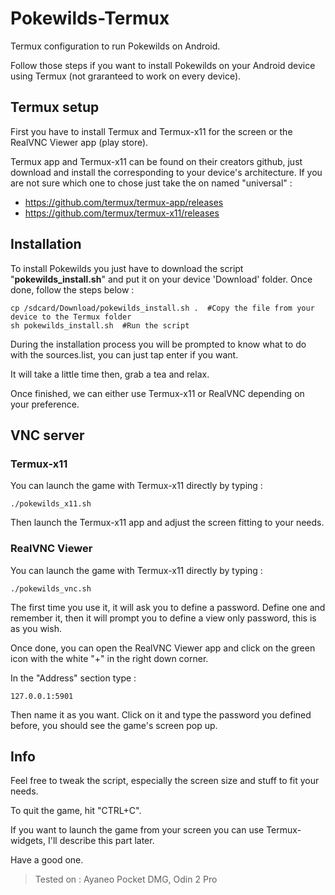 # Pokewilds-Termux
Termux configuration to run Pokewilds on Android.

Follow those steps if you want to install Pokewilds on your Android device using Termux (not graranteed to work on every device).

## Termux setup
First you have to install Termux and Termux-x11 for the screen or the RealVNC Viewer app (play store).

Termux app and Termux-x11 can be found on their creators github, just download and install the corresponding to your device's architecture.
If you are not sure which one to chose just take the on named "universal" :
- https://github.com/termux/termux-app/releases
- https://github.com/termux/termux-x11/releases

## Installation
To install Pokewilds you just have to download the script "**pokewilds_install.sh**" and put it on your device 'Download' folder.
Once done, follow the steps below :
```
cp /sdcard/Download/pokewilds_install.sh .  #Copy the file from your device to the Termux folder
sh pokewilds_install.sh  #Run the script
```
During the installation process you will be prompted to know what to do with the sources.list, you can just tap enter if you want.

It will take a little time then, grab a tea and relax.

Once finished, we can either use Termux-x11 or RealVNC depending on your preference.

## VNC server

### Termux-x11
You can launch the game with Termux-x11 directly by typing :

```
./pokewilds_x11.sh
```

Then launch the Termux-x11 app and adjust the screen fitting to your needs.

### RealVNC Viewer
You can launch the game with Termux-x11 directly by typing :

```
./pokewilds_vnc.sh
```

The first time you use it, it will ask you to define a password. Define one and remember it, then it will prompt you to define a view only password, this is as you wish.

Once done, you can open the RealVNC Viewer app and click on the green icon with the white "+" in the right down corner.

In the "Address" section type :

```
127.0.0.1:5901
```

Then name it as you want. Click on it and type the password you defined before, you should see the game's screen pop up.


## Info
Feel free to tweak the script, especially the screen size and stuff to fit your needs.

To quit the game, hit "CTRL+C".

If you want to launch the game from your screen you can use Termux-widgets, I'll describe this part later.

Have a good one.

> Tested on : Ayaneo Pocket DMG, Odin 2 Pro
